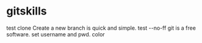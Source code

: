 # gitskills
test clone
Create a new branch is quick and simple.
test --no-ff
git is a free software.
set username and pwd.
color